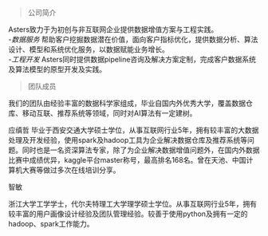 > 公司简介

Asters致力于为初创与非互联网企业提供数据增值方案与工程实践。  
-_数据服务_   帮助客户挖掘数据潜在价值，面向客户指标优化，提供数据分析、算法设计、模型和系统优化服务，以数据赋能业务增长。  
-_工程开发_   Asters同时提供数据pipeline咨询及解决方案定制，完成客户数据系统及算法模型的原型开发及实践。  

> 团队成员

  我们的团队由经验丰富的数据科学家组成，毕业自国内外优秀大学，覆盖数据仓库、移动互联、推荐系统等领域，同时对AI算法有一定建树。

应缜哲
  毕业于西安交通大学硕士学位，从事互联网行业5年，拥有较丰富的大数据处理及开发经验，使用spark及hadoop工具为企业解决数据仓库及推荐系统等问题。同时也是一名资深算法专家，除了为企业解决数据增值问题外，在国内外数据比赛中成绩优异，kaggle平台master称号，最高排名168名。曾在天池、中国计算机大赛等做过多次在线培训分享。

智敏 

  浙江大学工学学士，代尔夫特理工大学理学硕士学位。从事互联网行业5年，拥有较丰富的用户画像设计经验及团队管理经验。较善于使用python及拥有一定的hadoop、spark工作能力。




